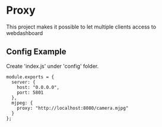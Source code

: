 # Proxy

This project makes it possible to let multiple clients access to webdashboard

## Config Example

Create 'index.js' under 'config' folder.

    module.exports = {
      server: {
        host: "0.0.0.0",
        port: 5801  
      },
      mjpeg: {
        proxy: "http://localhost:8080/camera.mjpg"
      }
    };
